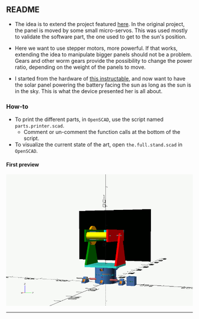 ## README

- The idea is to extend the project featured [here](https://github.com/OlivierLD/raspberry-coffee/tree/master/Project.Trunk/SunFlower). In the original project, the panel is moved by some small micro-servos. This was used mostly to validate the software part, the one used to get to the sun's position.

- Here we want to use stepper motors, more powerful. If that works, extending the idea to manipulate bigger panels should not be a problem. Gears and other worm gears provide the possibility to change the power ratio, depending on the weight of the panels to move.

- I started from the hardware of [this instructable](https://www.instructables.com/id/Ammo-Can-Solar-Power-Supply/), and now want to have the solar panel powering the battery facing the sun as long as the sun is in the sky. This is what the device presented her is all about.

### How-to
- To print the different parts, in `OpenSCAD`, use the script named `parts.printer.scad`.
	- Comment or un-comment the function calls at the bottom of the script.
- To visualize the current state of the art, open `the.full.stand.scad` in `OpenSCAD`.

#### First preview

![Animated](./images/sunflower.gif)

---
